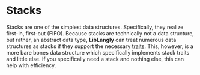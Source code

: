 ﻿# Stacks

Stacks are one of the simplest data structures. Specifically, they realize first-in, first-out (FIFO). Because stacks are technically not a data structure, but rather, an abstract data type, **LibLangly** can treat numerous data structures as stacks if they support the necessary [traits](https://entomy.github.io/LibLangly/articles/traits-stacks.html). This, however, is a more bare bones data structure which specifically implements stack traits and little else. If you specifically need a stack and nothing else, this can help with efficiency.